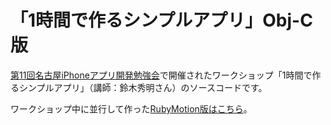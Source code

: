 # 「1時間で作るシンプルアプリ」Obj-C版

[第11回名古屋iPhoneアプリ開発勉強会](http://atnd.org/events/34953)で開催されたワークショップ「1時間で作るシンプルアプリ」（講師：鈴木秀明さん）のソースコードです。

ワークショップ中に並行して作った[RubyMotion版はこちら](https://github.com/pipboy3000/Obj-C-Practice-Sample)。

